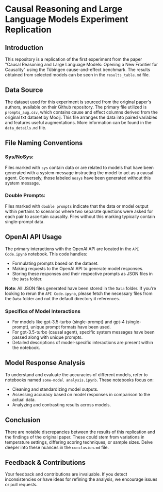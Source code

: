 # Causal Reasoning and Large Language Models Experiment Replication

## Introduction
This repository is a replication of the first experiment from the paper "Causal Reasoning and Large Language Models: Opening a New Frontier for Causality" using the Tübingen cause-and-effect benchmark. The results obtained from selected models can be seen in the `results_table.md` file.

## Data Source
The dataset used for this experiment is sourced from the original paper's authors, available on their Github repository. The primary file utilized is `prompts_aug.csv`, which contains cause and effect columns derived from the original txt dataset by Mooij. This file arranges the data into paired variables and features useful augmentations. More information can be found in the `data_details.md` file.

## File Naming Conventions

### Sys/NoSys:
Files marked with `sys` contain data or are related to models that have been generated with a system message instructing the model to act as a causal agent. Conversely, those labeled `nosys` have been generated without this system message.

### Double Prompts:
Files marked with `double prompts` indicate that the data or model output within pertains to scenarios where two separate questions were asked for each pair to ascertain causality. Files without this marking typically contain single-prompt data.

## OpenAI API Usage
The primary interactions with the OpenAI API are located in the `API Code.ipynb` notebook. This code handles:

- Formulating prompts based on the dataset.
- Making requests to the OpenAI API to generate model responses.
- Storing these responses and their respective prompts as JSON files in the `Data` folder.

**Note**: All JSON files generated have been stored in the `Data` folder. If you're looking to rerun the `API Code.ipynb`, please fetch the necessary files from the `Data` folder and not the default directory it references.

### Specifics of Model Interactions
- For models like gpt-3.5-turbo (single-prompt) and gpt-4 (single-prompt), unique prompt formats have been used.
- For gpt-3.5-turbo (causal agent), specific system messages have been passed along with unique prompts.
- Detailed descriptions of model-specific interactions are present within the notebook.

## Model Response Analysis
To understand and evaluate the accuracies of different models, refer to notebooks named `some-model analysis.ipynb`. These notebooks focus on:

- Cleaning and standardizing model outputs.
- Assessing accuracy based on model responses in comparison to the actual data.
- Analyzing and contrasting results across models.

## Conclusion
There are notable discrepancies between the results of this replication and the findings of the original paper. These could stem from variations in temperature settings, differing scoring techniques, or sample sizes. Delve deeper into these nuances in the `conclusion.md` file.

## Feedback & Contributions
Your feedback and contributions are invaluable. If you detect inconsistencies or have ideas for refining the analysis, we encourage issues or pull requests.


